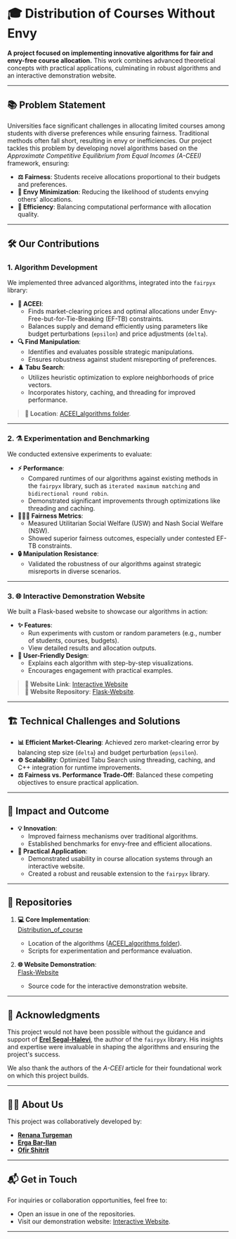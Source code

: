 # 🎓 Distribution of Courses Without Envy

**A project focused on implementing innovative algorithms for fair and envy-free course allocation.** This work combines advanced theoretical concepts with practical applications, culminating in robust algorithms and an interactive demonstration website.

---

## 📚 Problem Statement  
Universities face significant challenges in allocating limited courses among students with diverse preferences while ensuring fairness. Traditional methods often fall short, resulting in envy or inefficiencies. Our project tackles this problem by developing novel algorithms based on the *Approximate Competitive Equilibrium from Equal Incomes (A-CEEI)* framework, ensuring:  
- **⚖️ Fairness**: Students receive allocations proportional to their budgets and preferences.  
- **🤝 Envy Minimization**: Reducing the likelihood of students envying others’ allocations.  
- **🚀 Efficiency**: Balancing computational performance with allocation quality.  

---

## 🛠️ Our Contributions  

### 1. Algorithm Development  
We implemented three advanced algorithms, integrated into the `fairpyx` library:  
- **🧮 ACEEI**:  
  - Finds market-clearing prices and optimal allocations under Envy-Free-but-for-Tie-Breaking (EF-TB) constraints.  
  - Balances supply and demand efficiently using parameters like budget perturbations (`epsilon`) and price adjustments (`delta`).  
- **🔍 Find Manipulation**:  
  - Identifies and evaluates possible strategic manipulations.  
  - Ensures robustness against student misreporting of preferences.  
- **♟️ Tabu Search**:  
  - Utilizes heuristic optimization to explore neighborhoods of price vectors.  
  - Incorporates history, caching, and threading for improved performance.  

> **📂 Location**: [ACEEI_algorithms folder](https://github.com/Final-project-distribution-of-courses/Distribution_of_courses/tree/main/fairpyx/algorithms/ACEEI_algorithms).  

---

### 2. ⚗️ Experimentation and Benchmarking  
We conducted extensive experiments to evaluate:  
- **⚡ Performance**:  
  - Compared runtimes of our algorithms against existing methods in the `fairpyx` library, such as `iterated maximum matching` and `bidirectional round robin`.  
  - Demonstrated significant improvements through optimizations like threading and caching.  
- **🧑‍🤝‍🧑 Fairness Metrics**:  
  - Measured Utilitarian Social Welfare (USW) and Nash Social Welfare (NSW).  
  - Showed superior fairness outcomes, especially under contested EF-TB constraints.  
- **🔒 Manipulation Resistance**:  
  - Validated the robustness of our algorithms against strategic misreports in diverse scenarios.  

---

### 3. 🌐 Interactive Demonstration Website  
We built a Flask-based website to showcase our algorithms in action:  
- **✨ Features**:  
  - Run experiments with custom or random parameters (e.g., number of students, courses, budgets).  
  - View detailed results and allocation outputs.  
- **🎨 User-Friendly Design**:  
  - Explains each algorithm with step-by-step visualizations.  
  - Encourages engagement with practical examples.  

> **🔗 Website Link**: [Interactive Website](https://renanaturgeman058.csariel.xyz/)  
> **📂 Website Repository**: [Flask-Website](https://github.com/Final-project-distribution-of-courses/Flask-Website).  

---

## 🏗️ Technical Challenges and Solutions  
- **📊 Efficient Market-Clearing**: Achieved zero market-clearing error by balancing step size (`delta`) and budget perturbation (`epsilon`).  
- **⚙️ Scalability**: Optimized Tabu Search using threading, caching, and C++ integration for runtime improvements.  
- **⚖️ Fairness vs. Performance Trade-Off**: Balanced these competing objectives to ensure practical application.  

---

## 🌟 Impact and Outcome  
- **💡 Innovation**:  
  - Improved fairness mechanisms over traditional algorithms.  
  - Established benchmarks for envy-free and efficient allocations.  
- **🏫 Practical Application**:  
  - Demonstrated usability in course allocation systems through an interactive website.  
  - Created a robust and reusable extension to the `fairpyx` library.  

---

## 📁 Repositories  
1. **💻 Core Implementation**:  
   [Distribution_of_course](https://github.com/Final-project-distribution-of-courses/Distribution_of_courses)  
   - Location of the algorithms ([ACEEI_algorithms folder](https://github.com/Final-project-distribution-of-courses/Distribution_of_courses/tree/main/fairpyx/algorithms/ACEEI_algorithms)).  
   - Scripts for experimentation and performance evaluation.  

2. **🌐 Website Demonstration**:  
   [Flask-Website](https://github.com/Final-project-distribution-of-courses/Flask-Website)  
   - Source code for the interactive demonstration website.  

---

## 🤝 Acknowledgments  
This project would not have been possible without the guidance and support of **[Erel Segal-Halevi](https://github.com/erelsgl)**, the author of the `fairpyx` library. His insights and expertise were invaluable in shaping the algorithms and ensuring the project's success.  

We also thank the authors of the *A-CEEI* article for their foundational work on which this project builds.  

---

## 👩‍💻 About Us  
This project was collaboratively developed by:  
- **[Renana Turgeman](https://github.com/RenanaTurgeman)**
- **[Erga Bar-Ilan](https://github.com/ErgaDN)**
- **[Ofir Shitrit](https://github.com/ofirshitrit)** 

---

## 📬 Get in Touch  
For inquiries or collaboration opportunities, feel free to:  
- Open an issue in one of the repositories.  
- Visit our demonstration website: [Interactive Website](https://renanaturgeman058.csariel.xyz/).  

---
